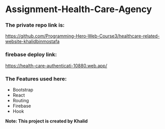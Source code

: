 # Assignment-Health-Care-Agency

### The private repo link is: 
https://github.com/Programming-Hero-Web-Course3/healthcare-related-website-khalidbinmostafa

### firebase deploy link:
https://health-care-authenticati-10880.web.app/

### The Features used here:
- Bootstrap
- React
- Routing
- Firebase
- Hook

**Note: This project is created by Khalid**